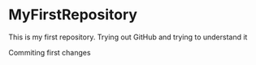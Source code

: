 # MyFirstRepository
This is my first repository. Trying out GitHub and trying to understand it

Commiting first changes
